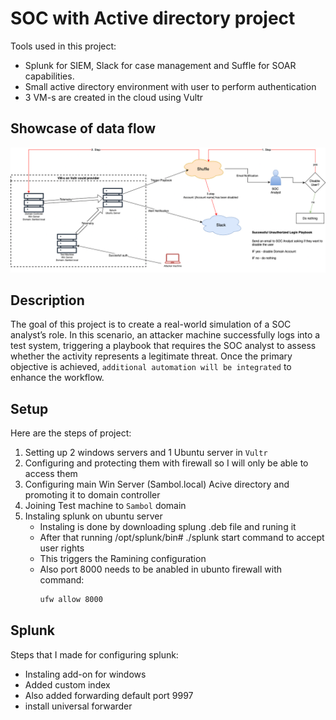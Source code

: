 # SOC with Active directory project

Tools used in this project:
* Splunk for SIEM, Slack for case management and Suffle for SOAR capabilities. 
* Small active directory environment with user to perform authentication
* 3 VM-s are created in the cloud using Vultr

## Showcase of data flow

![SOC-Automation_project_dataflow](https://github.com/SivanS-iT/SOC_projects/blob/main/Images/01-SOC-AD/01-SOC_AD_Dataflow.png?raw=true)


## Description

The goal of this project is to create a real-world simulation of a SOC analyst’s role. In this scenario, an attacker machine successfully logs into a test system, triggering a playbook that requires the SOC analyst to assess whether the activity represents a legitimate threat. 
Once the primary objective is achieved, `additional automation will be integrated` to enhance the workflow.

## Setup

Here are the steps of project:
1. Setting up 2 windows servers and 1 Ubuntu server in `Vultr`
2. Configuring and protecting them with firewall so I will only be able to access them
3. Configuring main Win Server (Sambol.local) Acive directory and promoting it to domain controller
4. Joining Test machine to `Sambol` domain
5. Instaling splunk on ubuntu server
    * Instaling is done by downloading splung .deb file and runing it
    * After that running /opt/splunk/bin# ./splunk start command to accept user rights
    * This triggers the Ramining configuration
    * Also port 8000 needs to be anabled in ubunto firewall with command: 
        ```sh
        ufw allow 8000
        ```



## Splunk

Steps that I made for configuring splunk:

* Instaling add-on for windows
* Added custom index
* Also added forwarding default port 9997
* install universal forwarder